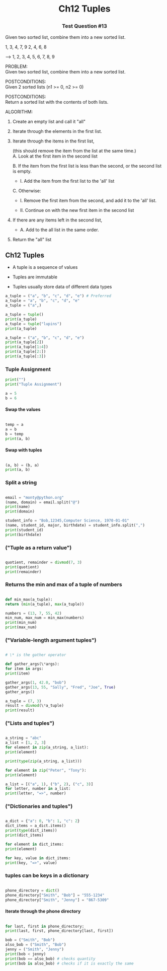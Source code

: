 # <p align="center"> Ch12 Tuples

### <p align="center">Test Question #13

Given two sorted list, combine them into a new sorted list.

1, 3, 4, 7, 9
2, 4, 6, 8

--> 1, 2, 3, 4, 5, 6, 7, 8, 9

PROBLEM:  
Given two sorted list, combine them into a new sorted list.

POSTCONDITIONS:  
Given 2 sorted lists (n1 >= 0, n2 >= 0)

POSTCONDITIONS:  
Return a sorted list with the contents of both lists.

ALGORITHM:

1. Create an empty list and call it "all"

2. Iterate through the elements in the first list.

3. Iterate through the items in the first list,

   (this should remove the item from the list at the same time.)  
    A. Look at the first item in the second list

   B. If the item from the first list is less than the second,
   or the second list is empty.

   - I. Add the item from the first list to the 'all' list

   C. Otherwise:

   - I. Remove the first item from the second,
     and add it to the 'all' list.

   - II. Continue on with the new first item in the second list

4. If there are any items left in the second list,

   - A. Add to the all list in the same order.

5. Return the "all" list

## Ch12 Tuples

- A tuple is a sequence of values

- Tuples are immutable

- Tuples usually store data of different data types

```python
a_tuple = ("a", "b", "c", "d", "e") # Preferred
a_tuple = "a", "b", "c", "d", "e"
a_tuple = ("a",)

a_tuple = tuple()
print(a_tuple)
a_tuple = tuple("lupins")
print(a_tuple)

a_tuple = ("a", "b", "c", "d", "e")
print(a_tuple[2])
print(a_tuple[1:4])
print(a_tuple[2:])
print(a_tuple[:3])
```

### Tuple Assignment

```python
print("")
print("Tuple Assignment")

a = 5
b = 6
```

#### Swap the values

```python

temp = a
a = b
b = temp
print(a, b)
```

#### Swap with tuples

```python

(a, b) = (b, a)
print(a, b)
```

### Split a string

```python

email = "monty@python.org"
(name, domain) = email.split("@")
print(name)
print(domain)

student_info = "Bob,12345,Computer Science, 1970-01-01"
(name, student_id, major, birthdate) = student_info.split(",")
print(student_id)
print(birthdate)
```

### ("Tuple as a return value")

```python

quotient, remainder = divmod(7, 3)
print(quotient)
print(remainder)
```

### Returns the min and max of a tuple of numbers

```python

def min_max(a_tuple):
return (min(a_tuple), max(a_tuple))

numbers = (13, 7, 55, 42)
min_num, max_num = min_max(numbers)
print(min_num)
print(max_num)
```

### ("Variable-length argument tuples")

```python

# \* is the gather operator

def gather_args(\*args):
for item in args:
print(item)

gather_args(1, 42.0, "bob")
gather_args(13, 55, "Sally", "Fred", "Joe", True)
gather_args()

a_tuple = (7, 3)
result = divmod(\*a_tuple)
print(result)
```

### ("Lists and tuples")

```python

a_string = "abc"
a_list = [1, 2, 3]
for element in zip(a_string, a_list):
print(element)

print(type(zip(a_string, a_list)))

for element in zip("Peter", "Tony"):
print(element)

a_list = [("a", 1), ("b", 2), ("c", 3)]
for letter, number in a_list:
print(letter, "=>", number)
```

### ("Dictionaries and tuples")

```python

a_dict = {"a": 0, "b": 1, "c": 2}
dict_items = a_dict.items()
print(type(dict_items))
print(dict_items)

for element in dict_items:
print(element)

for key, value in dict_items:
print(key, "=>", value)
```

### tuples can be keys in a dictionary

```python

phone_directory = dict()
phone_directory["Smith", "Bob"] = "555-1234"
phone_directory["Smith", "Jenny"] = "867-5309"
```

#### Iterate through the phone directory

```python

for last, first in phone_directory:
print(last, first, phone_directory[last, first])

bob = ("Smith", "Bob")
also_bob = ("Smith", "Bob")
jenny = ("Smith", "Jenny")
print(bob < jenny)
print(bob == also_bob) # checks quantity
print(bob is also_bob) # checks if it is exactly the same
```
